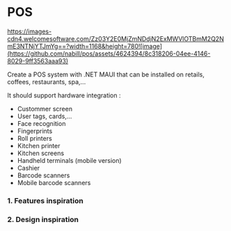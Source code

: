 # POS

https://images-cdn4.welcomesoftware.com/Zz03Y2E0MjZmNDdjN2ExMWVlOTBmM2Q2NmE3NTNjYTJmYg==?width=1168&height=780![image](https://github.com/nabill/pos/assets/4624394/8c318206-04ee-4146-8029-9ff3563aaa93)

Create a POS system with .NET MAUI that can be installed on retails, coffees, restaurants, spa,...

It should support hardware integration : 

- Custommer screen
- User tags, cards,...
- Face recognition
- Fingerprints
- Roll printers
- Kitchen printer
- Kitchen screens
- Handheld terminals (mobile version)
- Cashier
- Barcode scanners
- Mobile barcode scanners

### 1. Features inspiration

### 2. Design inspiration
